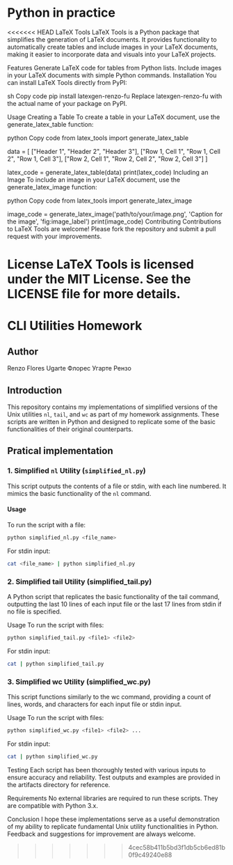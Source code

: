 # Python in practice
<<<<<<< HEAD
LaTeX Tools
LaTeX Tools is a Python package that simplifies the generation of LaTeX documents. It provides functionality to automatically create tables and include images in your LaTeX documents, making it easier to incorporate data and visuals into your LaTeX projects.

Features
Generate LaTeX code for tables from Python lists.
Include images in your LaTeX documents with simple Python commands.
Installation
You can install LaTeX Tools directly from PyPI:

sh
Copy code
pip install latexgen-renzo-fu
Replace latexgen-renzo-fu with the actual name of your package on PyPI.

Usage
Creating a Table
To create a table in your LaTeX document, use the generate_latex_table function:

python
Copy code
from latex_tools import generate_latex_table

data = [
    ["Header 1", "Header 2", "Header 3"],
    ["Row 1, Cell 1", "Row 1, Cell 2", "Row 1, Cell 3"],
    ["Row 2, Cell 1", "Row 2, Cell 2", "Row 2, Cell 3"]
]

latex_code = generate_latex_table(data)
print(latex_code)
Including an Image
To include an image in your LaTeX document, use the generate_latex_image function:

python
Copy code
from latex_tools import generate_latex_image

image_code = generate_latex_image('path/to/your/image.png', 'Caption for the image', 'fig:image_label')
print(image_code)
Contributing
Contributions to LaTeX Tools are welcome! Please fork the repository and submit a pull request with your improvements.

License
LaTeX Tools is licensed under the MIT License. See the LICENSE file for more details.
=======

# CLI Utilities Homework

## Author

Renzo Flores Ugarte Флорес Угарте Рензо

## Introduction

This repository contains my implementations of simplified versions of the Unix utilities `nl`, `tail`, and `wc` as part of my homework assignments. These scripts are written in Python and designed to replicate some of the basic functionalities of their original counterparts.

## Pratical implementation

### 1. Simplified `nl` Utility (`simplified_nl.py`)

This script outputs the contents of a file or stdin, with each line numbered. It mimics the basic functionality of the `nl` command.

#### Usage

To run the script with a file:

```bash
python simplified_nl.py <file_name>
```
For stdin input:

```bash
cat <file_name> | python simplified_nl.py
```
### 2. Simplified tail Utility (simplified_tail.py)
A Python script that replicates the basic functionality of the tail command, outputting the last 10 lines of each input file or the last 17 lines from stdin if no file is specified.

Usage
To run the script with files:

```bash
python simplified_tail.py <file1> <file2> 
```
For stdin input:

```bash
cat | python simplified_tail.py
```

### 3. Simplified wc Utility (simplified_wc.py)
This script functions similarly to the wc command, providing a count of lines, words, and characters for each input file or stdin input.

Usage
To run the script with files:

```bash
python simplified_wc.py <file1> <file2> ...
```
For stdin input:

```bash
cat | python simplified_wc.py
```
Testing
Each script has been thoroughly tested with various inputs to ensure accuracy and reliability. Test outputs and examples are provided in the artifacts directory for reference.

Requirements
No external libraries are required to run these scripts. They are compatible with Python 3.x.

Conclusion
I hope these implementations serve as a useful demonstration of my ability to replicate fundamental Unix utility functionalities in Python. Feedback and suggestions for improvement are always welcome.
>>>>>>> 4cec58b411b5bd3f1db5cb6ed81b0f9c49240e88
